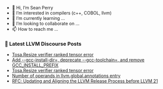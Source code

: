 - 👋 Hi, I’m Sean Perry
- 👀 I’m interested in compilers (c++, COBOL, llvm)
- 🌱 I’m currently learning ...
- 💞️ I’m looking to collaborate on ...
- 📫 How to reach me ...

<!---
s66perry/s66perry is a ✨ special ✨ repository because its `README.md` (this file) appears on your GitHub profile.
You can click the Preview link to take a look at your changes.
--->
### 📕 Latest LLVM Discourse Posts

<!-- DISCOURSE-LLVM:START -->
- [Tosa.Resize verifier ranked tensor error](https://discourse.llvm.org/t/tosa-resize-verifier-ranked-tensor-error/86562#post_4)
- [Add --gcc-install-dir=, deprecate --gcc-toolchain=, and remove GCC_INSTALL_PREFIX](https://discourse.llvm.org/t/add-gcc-install-dir-deprecate-gcc-toolchain-and-remove-gcc-install-prefix/65091?page=2#post_28)
- [Tosa.Resize verifier ranked tensor error](https://discourse.llvm.org/t/tosa-resize-verifier-ranked-tensor-error/86562#post_3)
- [Number of operands in llvm.global.annotations entry](https://discourse.llvm.org/t/number-of-operands-in-llvm-global-annotations-entry/86575#post_1)
- [RFC: Updating and Aligning the LLVM Release Process before LLVM 21](https://discourse.llvm.org/t/rfc-updating-and-aligning-the-llvm-release-process-before-llvm-21/86493?page=2#post_22)
<!-- DISCOURSE-LLVM:END -->
